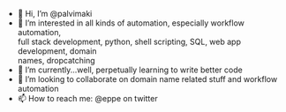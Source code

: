 - 👋 Hi, I’m @palvimaki
- 👀 I’m interested in all kinds of automation, especially workflow automation, \
  full stack development, python, shell scripting, SQL, web app development, domain \
  names, dropcatching
- 🌱 I’m currently...well, perpetually learning to write better code
- 💞️ I’m looking to collaborate on domain name related stuff and workflow automation
- 📫 How to reach me: @eppe on twitter

<!---
palvimaki/palvimaki is a ✨ special ✨ repository because its `README.md` (this file) appears on your GitHub profile.
You can click the Preview link to take a look at your changes.
--->
